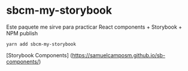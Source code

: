 # sbcm-my-storybook

Este paquete me sirve para practicar React components + Storybook + NPM publish

```
yarn add sbcm-my-storybook
```

[Storybook Components] (https://samuelcamposm.github.io/sb-components/)

